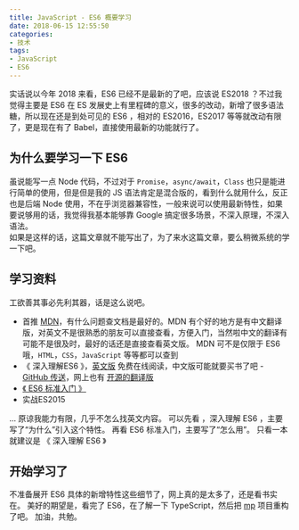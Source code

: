 ```yaml
---
title: JavaScript - ES6 概要学习
date: 2018-06-15 12:55:50
categories:
- 技术
tags:
- JavaScript
- ES6
---
```


实话说以今年 2018 来看，ES6 已经不是最新的了吧，应该说 ES2018 ？不过我觉得主要是 ES6 在 ES 发展史上有里程碑的意义，很多的改动，新增了很多语法糖，所以现在还是到处可见的 ES6 ，相对的 ES2016，ES2017 等等就改动有限了，更是现在有了 Babel，直接使用最新的功能就行了。

## 为什么要学习一下 ES6 
虽说能写一点 Node 代码，不过对于 `Promise`，`async/await`，`Class` 也只是能进行简单的使用，但是但是我的 JS 语法肯定是混合版的，看到什么就用什么，反正也是后端 Node 使用，不在乎浏览器兼容性，一般来说可以使用最新特性，如果要说够用的话，我觉得我基本能够靠 Google 搞定很多场景，不深入原理，不深入语法。   
如果是这样的话，这篇文章就不能写出了，为了来水这篇文章，要么稍微系统的学一下吧。

## 学习资料
工欲善其事必先利其器，话是这么说吧。

<!-- more --> 

- 首推 [MDN](https://developer.mozilla.org/zh-CN/docs/Web/JavaScript)，有什么问题查文档是最好的。MDN 有个好的地方是有中文翻译版，对英文不是很熟悉的朋友可以直接查看，方便入门，当然啦中文的翻译有可能不是很及时，最好的话还是直接查看英文版。 MDN 可不是仅限于 ES6 哦，`HTML`，`CSS`，`JavaScript` 等等都可以查到
- 《 深入理解ES6 》，[英文版](https://leanpub.com/understandinges6/read) 免费在线阅读，中文版可能就要买书了吧 - [GitHub 传送](https://github.com/lenville/understandinges6-suspension)，网上也有 [开源的翻译版](https://github.com/OshotOkill/understandinges6-simplified-chinese) 
- [《 ES6 标准入门 》](http://es6.ruanyifeng.com/)
- 实战ES2015

...
原谅我能力有限，几乎不怎么找英文内容。
可以先看 ，深入理解 ES6 ，主要写了“为什么”引入这个特性。
再看 ES6 标准入门，主要写了“怎么用”。
只看一本就建议是 《 深入理解 ES6 》

## 开始学习了

不准备展开 ES6 具体的新增特性这些细节了，网上真的是太多了，还是看书实在。 
美好的期望是，看完了 ES6，在了解一下 TypeScript，然后把 [mp](https://github.com/dryyun/mp) 项目重构了吧。 
加油，共勉。  

